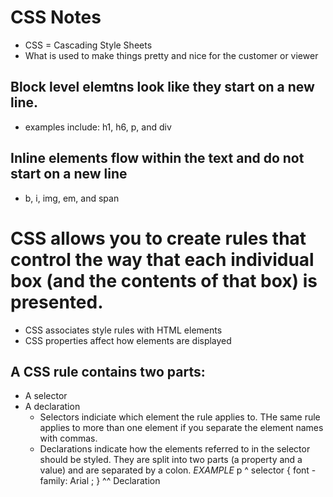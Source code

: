 # CSS Notes
  - CSS = Cascading Style Sheets
  - What is used to make things pretty and nice for the customer or viewer

## Block level elemtns look like they start on a new line.
 - examples include: h1, h6, p, and div
## Inline elements flow within the text and do not start on a new line 
 - b, i, img, em, and span

# CSS allows you to create rules that control the way that each individual box (and the contents of that box) is presented.
 - CSS associates style rules with HTML elements
 - CSS properties affect how elements are displayed

## A CSS rule contains two parts:
 - A selector
 - A declaration
   - Selectors indiciate which element the rule applies to. THe same rule applies to more than one element if you separate the element names with commas. 
   - Declarations indicate how the elements referred to in the selector should be styled. They are split into two parts (a property and a value) and are separated by a colon.
*EXAMPLE* 
    p
    ^ selector {
        font - family: Arial ;
    }
        ^^ Declaration